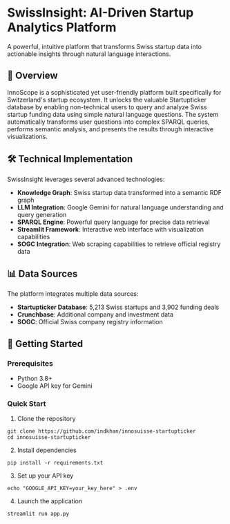 # SwissInsight: AI-Driven Startup Analytics Platform

A powerful, intuitive platform that transforms Swiss startup data into actionable insights through natural language interactions.


## 🚀 Overview

InnoScope is a sophisticated yet user-friendly platform built specifically for Switzerland's startup ecosystem. It unlocks the valuable Startupticker database by enabling non-technical users to query and analyze Swiss startup funding data using simple natural language questions. The system automatically transforms user questions into complex SPARQL queries, performs semantic analysis, and presents the results through interactive visualizations.

## 🛠️ Technical Implementation

SwissInsight leverages several advanced technologies:

- **Knowledge Graph**: Swiss startup data transformed into a semantic RDF graph
- **LLM Integration**: Google Gemini for natural language understanding and query generation
- **SPARQL Engine**: Powerful query language for precise data retrieval
- **Streamlit Framework**: Interactive web interface with visualization capabilities
- **SOGC Integration**: Web scraping capabilities to retrieve official registry data


## 📊 Data Sources

The platform integrates multiple data sources:
- **Startupticker Database**: 5,213 Swiss startups and 3,902 funding deals
- **Crunchbase**: Additional company and investment data
- **SOGC**: Official Swiss company registry information

## 🚀 Getting Started

### Prerequisites
- Python 3.8+
- Google API key for Gemini

### Quick Start
1. Clone the repository
```
git clone https://github.com/indkhan/innosuisse-startupticker
cd innosuisse-startupticker
```

2. Install dependencies
```
pip install -r requirements.txt
```

3. Set up your API key
```
echo "GOOGLE_API_KEY=your_key_here" > .env
```

4. Launch the application
```
streamlit run app.py
```